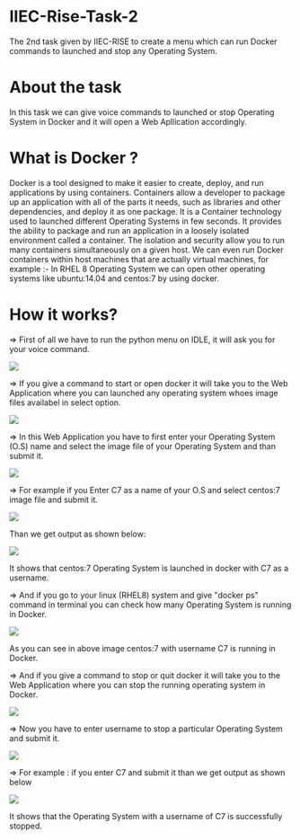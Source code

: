 # IIEC-Rise-Task-2
The 2nd task given by IIEC-RISE to create a menu which can run Docker commands to launched and stop any Operating System.

# About the task
In this task we can give voice commands to launched or stop Operating System in Docker and it will open a Web Apllication accordingly.  

# What is Docker ?
   Docker is a tool designed to make it easier to create, deploy, and run applications by using containers. Containers allow a developer to package up an application with all of the parts it needs, such as libraries and other dependencies, and deploy it as one package. It is a Container technology used to launched different Operating Systems in few seconds. It provides the ability to package and run an application in a loosely isolated environment called a container. The isolation and security allow you to run many containers simultaneously on a given host. We can even run Docker containers within host machines that are actually virtual machines,
    for example :- In RHEL 8 Operating System we can open other operating systems like ubuntu:14.04 and centos:7 by using docker.

# How it works?

=> First of all we have to run the python menu on IDLE, it will ask you for your voice command.

![](/Images/saying.png)

=> If you give a command to start or open docker it will take you to the Web Application where you can launched any operating system whoes image files availabel in select option.

![](/Images/start.png)

=> In this Web Application you have to first enter your Operating System (O.S) name and select the image file of your Operating System and than submit it.

![](/Images/start%20docker.png)

=> For example if you Enter C7 as a name of your O.S and select centos:7 image file and submit it.

![](/Images/input%202.png)

Than we get output as shown below:

![](/Images/C7%20launched.png)

It shows that centos:7 Operating System is launched in docker with C7 as a username.

=> And if you go to your linux (RHEL8) system and give "docker ps" command in terminal you can check how many Operating System is running in Docker.

![](/Images/output.PNG)

As you can see in above image centos:7 with username C7 is running in Docker.

=> And if you give a command to stop or quit docker it will take you to the Web Application where you can stop the running operating system in Docker.

![](/Images/stop.png)

=> Now you have to enter username to stop a particular Operating System and submit it. 

![](/Images/stop%20docker.png)

=> For example : if you enter C7 and submit it than we get output as shown below

![](/Images/C7%20stopped.png)

It shows that the Operating System with a username of C7 is successfully stopped.
